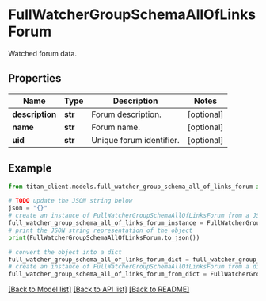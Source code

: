 # FullWatcherGroupSchemaAllOfLinksForum

Watched forum data.

## Properties

Name | Type | Description | Notes
------------ | ------------- | ------------- | -------------
**description** | **str** | Forum description. | [optional] 
**name** | **str** | Forum name. | [optional] 
**uid** | **str** | Unique forum identifier. | [optional] 

## Example

```python
from titan_client.models.full_watcher_group_schema_all_of_links_forum import FullWatcherGroupSchemaAllOfLinksForum

# TODO update the JSON string below
json = "{}"
# create an instance of FullWatcherGroupSchemaAllOfLinksForum from a JSON string
full_watcher_group_schema_all_of_links_forum_instance = FullWatcherGroupSchemaAllOfLinksForum.from_json(json)
# print the JSON string representation of the object
print(FullWatcherGroupSchemaAllOfLinksForum.to_json())

# convert the object into a dict
full_watcher_group_schema_all_of_links_forum_dict = full_watcher_group_schema_all_of_links_forum_instance.to_dict()
# create an instance of FullWatcherGroupSchemaAllOfLinksForum from a dict
full_watcher_group_schema_all_of_links_forum_from_dict = FullWatcherGroupSchemaAllOfLinksForum.from_dict(full_watcher_group_schema_all_of_links_forum_dict)
```
[[Back to Model list]](../README.md#documentation-for-models) [[Back to API list]](../README.md#documentation-for-api-endpoints) [[Back to README]](../README.md)


